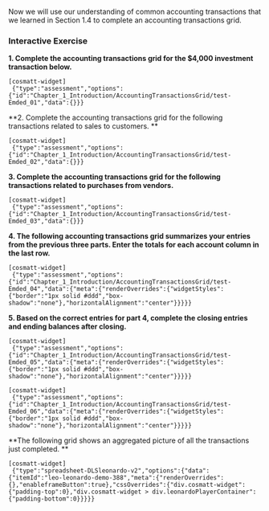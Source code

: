 Now we will use our understanding of common accounting transactions that we learned in <a routerlink='Chapter_1_Introduction/Common_Accounting_Transactions' class='ngx-router-link'>Section 1.4</a> to complete an accounting transactions grid.

### Interactive Exercise

**1. Complete the accounting transactions grid for the $4,000 investment transaction below.**

```
[cosmatt-widget]
 {"type":"assessment","options":{"id":"Chapter_1_Introduction/AccountingTransactionsGrid/test-Emded_01","data":{}}} 
```

**2. Complete the accounting transactions grid for the following transactions related to sales to customers. **

```
[cosmatt-widget]
 {"type":"assessment","options":{"id":"Chapter_1_Introduction/AccountingTransactionsGrid/test-Emded_02","data":{}}} 
```

**3. Complete the accounting transactions grid for the following transactions related to purchases from vendors.**

```
[cosmatt-widget]
 {"type":"assessment","options":{"id":"Chapter_1_Introduction/AccountingTransactionsGrid/test-Emded_03","data":{}}} 
```

**4. The following accounting transactions grid summarizes your entries from the previous three parts. Enter the totals for each account column in the last row.**

```
[cosmatt-widget]
 {"type":"assessment","options":{"id":"Chapter_1_Introduction/AccountingTransactionsGrid/test-Emded_04","data":{"meta":{"renderOverrides":{"widgetStyles":{"border":"1px solid #ddd","box-shadow":"none"},"horizontalAlignment":"center"}}}}} 
```

**5. Based on the correct entries for part 4, complete the closing entries and ending balances after closing.**

```
[cosmatt-widget]
 {"type":"assessment","options":{"id":"Chapter_1_Introduction/AccountingTransactionsGrid/test-Emded_05","data":{"meta":{"renderOverrides":{"widgetStyles":{"border":"1px solid #ddd","box-shadow":"none"},"horizontalAlignment":"center"}}}}} 
```

```
[cosmatt-widget]
 {"type":"assessment","options":{"id":"Chapter_1_Introduction/AccountingTransactionsGrid/test-Emded_06","data":{"meta":{"renderOverrides":{"widgetStyles":{"border":"1px solid #ddd","box-shadow":"none"},"horizontalAlignment":"center"}}}}} 
```

**The following grid shows an aggregated picture of all the transactions just completed. **

```
[cosmatt-widget]
 {"type":"spreadsheet-DLSleonardo-v2","options":{"data":{"itemId":"leo-leonardo-demo-388","meta":{"renderOverrides":{},"enableframeButton":true},"cssOverrides":{"div.cosmatt-widget":{"padding-top":0},"div.cosmatt-widget > div.leonardoPlayerContainer":{"padding-bottom":0}}}}} 
```

